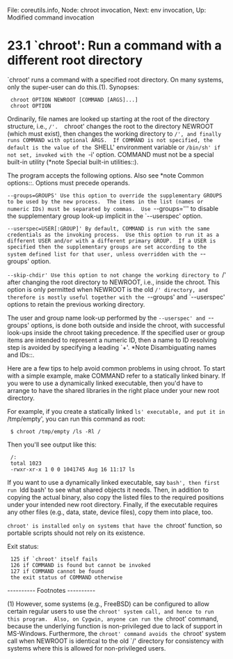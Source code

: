 File: coreutils.info,  Node: chroot invocation,  Next: env invocation,  Up: Modified command invocation

23.1 `chroot': Run a command with a different root directory
============================================================

`chroot' runs a command with a specified root directory.  On many
systems, only the super-user can do this.(1).  Synopses:

     chroot OPTION NEWROOT [COMMAND [ARGS]...]
     chroot OPTION

   Ordinarily, file names are looked up starting at the root of the
directory structure, i.e., `/'.  `chroot' changes the root to the
directory NEWROOT (which must exist), then changes the working
directory to `/', and finally runs COMMAND with optional ARGS.  If
COMMAND is not specified, the default is the value of the `SHELL'
environment variable or `/bin/sh' if not set, invoked with the `-i'
option.  COMMAND must not be a special built-in utility (*note Special
built-in utilities::).

   The program accepts the following options.  Also see *note Common
options::.  Options must precede operands.

`--groups=GROUPS'
     Use this option to override the supplementary GROUPS to be used by
     the new process.  The items in the list (names or numeric IDs)
     must be separated by commas.  Use `--groups=''' to disable the
     supplementary group look-up implicit in the `--userspec' option.

`--userspec=USER[:GROUP]'
     By default, COMMAND is run with the same credentials as the
     invoking process.  Use this option to run it as a different USER
     and/or with a different primary GROUP.  If a USER is specified
     then the supplementary groups are set according to the system
     defined list for that user, unless overridden with the `--groups'
     option.

`--skip-chdir'
     Use this option to not change the working directory to `/' after
     changing the root directory to NEWROOT, i.e., inside the chroot.
     This option is only permitted when NEWROOT is the old `/'
     directory, and therefore is mostly useful together with the
     `--groups' and `--userspec' options to retain the previous working
     directory.


   The user and group name look-up performed by the `--userspec' and
`--groups' options, is done both outside and inside the chroot, with
successful look-ups inside the chroot taking precedence.  If the
specified user or group items are intended to represent a numeric ID,
then a name to ID resolving step is avoided by specifying a leading `+'.
*Note Disambiguating names and IDs::.

   Here are a few tips to help avoid common problems in using chroot.
To start with a simple example, make COMMAND refer to a statically
linked binary.  If you were to use a dynamically linked executable, then
you'd have to arrange to have the shared libraries in the right place
under your new root directory.

   For example, if you create a statically linked `ls' executable, and
put it in `/tmp/empty', you can run this command as root:

     $ chroot /tmp/empty /ls -Rl /

   Then you'll see output like this:

     /:
     total 1023
     -rwxr-xr-x 1 0 0 1041745 Aug 16 11:17 ls

   If you want to use a dynamically linked executable, say `bash', then
first run `ldd bash' to see what shared objects it needs.  Then, in
addition to copying the actual binary, also copy the listed files to
the required positions under your intended new root directory.
Finally, if the executable requires any other files (e.g., data, state,
device files), copy them into place, too.

   `chroot' is installed only on systems that have the `chroot'
function, so portable scripts should not rely on its existence.

   Exit status:

     125 if `chroot' itself fails
     126 if COMMAND is found but cannot be invoked
     127 if COMMAND cannot be found
     the exit status of COMMAND otherwise

   ---------- Footnotes ----------

   (1) However, some systems (e.g., FreeBSD) can be configured to allow
certain regular users to use the `chroot' system call, and hence to run
this program.  Also, on Cygwin, anyone can run the `chroot' command,
because the underlying function is non-privileged due to lack of
support in MS-Windows.  Furthermore, the `chroot' command avoids the
`chroot' system call when NEWROOT is identical to the old `/' directory
for consistency with systems where this is allowed for non-privileged
users.

